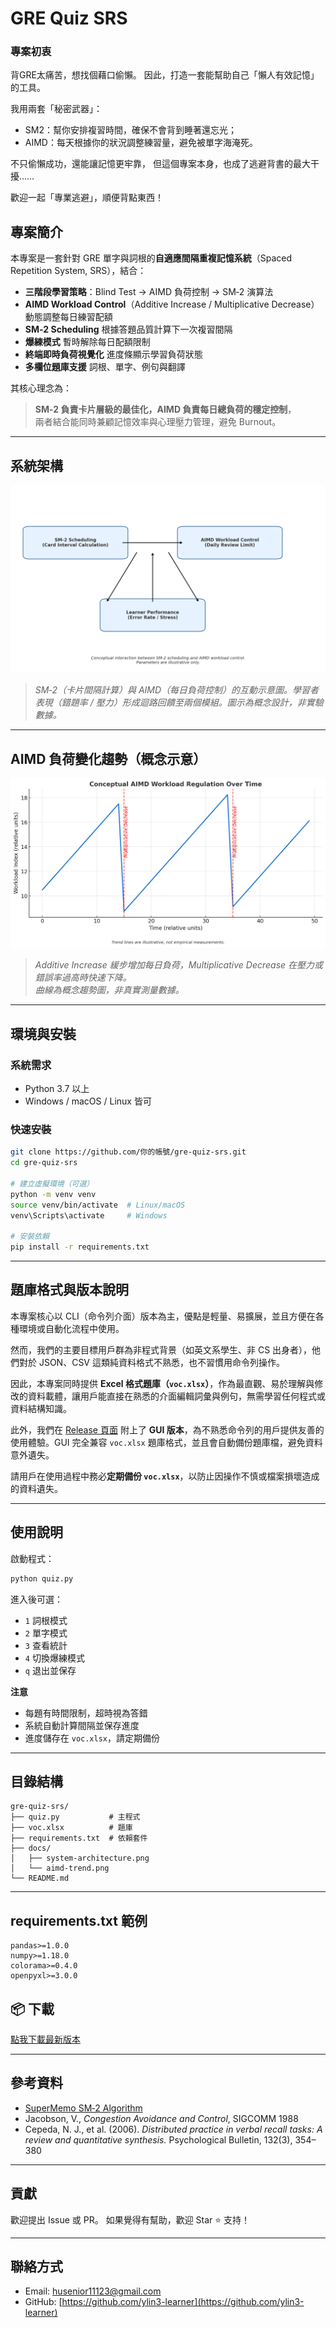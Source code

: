 # GRE Quiz SRS

### 專案初衷
背GRE太痛苦，想找個藉口偷懶。
因此，打造一套能幫助自己「懶人有效記憶」的工具。

我用兩套「秘密武器」：

- SM2：幫你安排複習時間，確保不會背到睡著還忘光；
- AIMD：每天根據你的狀況調整練習量，避免被單字海淹死。

不只偷懶成功，還能讓記憶更牢靠，
但這個專案本身，也成了逃避背書的最大干擾……

歡迎一起「專業逃避」，順便背點東西！

## 專案簡介

本專案是一套針對 GRE 單字與詞根的**自適應間隔重複記憶系統**（Spaced Repetition System, SRS），結合：

- **三階段學習策略**：Blind Test → AIMD 負荷控制 → SM‑2 演算法
- **AIMD Workload Control**（Additive Increase / Multiplicative Decrease）動態調整每日練習配額
- **SM‑2 Scheduling** 根據答題品質計算下一次複習間隔
- **爆練模式** 暫時解除每日配額限制
- **終端即時負荷視覺化** 進度條顯示學習負荷狀態
- **多欄位題庫支援** 詞根、單字、例句與翻譯

其核心理念為：  
> **SM‑2 負責卡片層級的最佳化，AIMD 負責每日總負荷的穩定控制**，  
> 兩者結合能同時兼顧記憶效率與心理壓力管理，避免 Burnout。

---

## 系統架構

![System Architecture](doc/system-architecture.png)

> *SM‑2（卡片間隔計算）與 AIMD（每日負荷控制）的互動示意圖。學習者表現（錯題率 / 壓力）形成迴路回饋至兩個模組。圖示為概念設計，非實驗數據。*

---

## AIMD 負荷變化趨勢（概念示意）

![Conceptual AIMD Trend](doc/aimd-trend.png)

> *Additive Increase 緩步增加每日負荷，Multiplicative Decrease 在壓力或錯誤率過高時快速下降。  
> 曲線為概念趨勢圖，非真實測量數據。*

---

## 環境與安裝

### 系統需求
- Python 3.7 以上
- Windows / macOS / Linux 皆可

### 快速安裝
```bash
git clone https://github.com/你的帳號/gre-quiz-srs.git
cd gre-quiz-srs

# 建立虛擬環境（可選）
python -m venv venv
source venv/bin/activate  # Linux/macOS
venv\Scripts\activate     # Windows

# 安裝依賴
pip install -r requirements.txt
````

---

## 題庫格式與版本說明

本專案核心以 CLI（命令列介面）版本為主，優點是輕量、易擴展，並且方便在各種環境或自動化流程中使用。

然而，我們的主要目標用戶群為非程式背景（如英文系學生、非 CS 出身者），他們對於 JSON、CSV 這類純資料格式不熟悉，也不習慣用命令列操作。

因此，本專案同時提供 **Excel 格式題庫（`voc.xlsx`）**，作為最直觀、易於理解與修改的資料載體，讓用戶能直接在熟悉的介面編輯詞彙與例句，無需學習任何程式或資料結構知識。

此外，我們在 [Release 頁面](https://github.com/ylin3-learner/GRE-Quiz-SRS/releases) 附上了 **GUI 版本**，為不熟悉命令列的用戶提供友善的使用體驗。GUI 完全兼容 `voc.xlsx` 題庫格式，並且會自動備份題庫檔，避免資料意外遺失。

請用戶在使用過程中務必**定期備份 `voc.xlsx`**，以防止因操作不慎或檔案損壞造成的資料遺失。

---

## 使用說明

啟動程式：

```bash
python quiz.py
```

進入後可選：

* `1` 詞根模式
* `2` 單字模式
* `3` 查看統計
* `4` 切換爆練模式
* `q` 退出並保存

**注意**

* 每題有時間限制，超時視為答錯
* 系統自動計算間隔並保存進度
* 進度儲存在 `voc.xlsx`，請定期備份

---

## 目錄結構

```
gre-quiz-srs/
├── quiz.py           # 主程式
├── voc.xlsx          # 題庫
├── requirements.txt  # 依賴套件
├── docs/
│   ├── system-architecture.png
│   └── aimd-trend.png
└── README.md
```

---

## requirements.txt 範例

```
pandas>=1.0.0
numpy>=1.18.0
colorama>=0.4.0
openpyxl>=3.0.0
```

## 📦 下載

[點我下載最新版本](https://github.com/ylin3-learner/GRE-Quiz-SRS/releases/latest/download/QuizApp.zip)

---

## 參考資料

* [SuperMemo SM‑2 Algorithm](https://www.supermemo.com/en/archives1990-2015/english/ol/sm2)
* Jacobson, V., *Congestion Avoidance and Control*, SIGCOMM 1988
* Cepeda, N. J., et al. (2006). *Distributed practice in verbal recall tasks: A review and quantitative synthesis.* Psychological Bulletin, 132(3), 354–380

---

## 貢獻

歡迎提出 Issue 或 PR。
如果覺得有幫助，歡迎 Star ⭐ 支持！

---

## 聯絡方式

* Email: [husenior11123@gmail.com](mailto:husenior11123@gmail.com)
* GitHub: [https://github.com/ylin3-learner](https://github.com/ylin3-learner)
